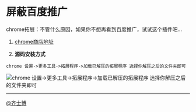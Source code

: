 # 屏蔽百度推广
chrome拓展：不管什么原因，如果你不想再看到百度推广，试试这个插件吧...

1. [chrome商店地址](https://chrome.google.com/webstore/detail/%E5%B1%8F%E8%94%BD%E7%99%BE%E5%BA%A6%E6%8E%A8%E5%B9%BF/igglgnndooafiikkegchgonogfgggenk?hl=zh-CN)

2. **源码安装方式**

`chrome 设置->更多工具->拓展程序->加载已解压的拓展程序 选择你解压之后的文件夹即可`

![chrome 设置->更多工具->拓展程序->加载已解压的拓展程序 选择你解压之后的文件夹即可](http://sinastorage.com/storage.yoyo.weibo.cn/180851d76fac0d80bd46d8e00e1392e6.png)

----------------------------

[@齐士博](http://www.weibo.com/shiboooo)
